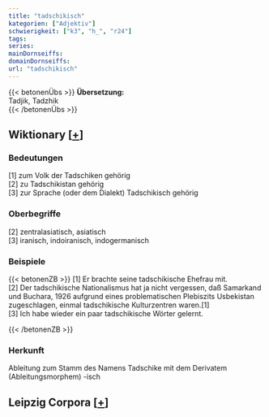 ```yaml
---
title: "tadschikisch"
kategorien: ["Adjektiv"]
schwierigkeit: ["k3", "h_", "r24"]
tags:
series:
mainDornseiffs:
domainDornseiffs:
url: "tadschikisch"
---
```


{{< betonenÜbs >}}
**Übersetzung:**  
Tadjik, Tadzhik  
{{< /betonenÜbs >}}

## Wiktionary [[+](https://de.wiktionary.org/wiki/tadschikisch)]

### Bedeutungen
[1] zum Volk der Tadschiken gehörig  
[2] zu Tadschikistan gehörig  
[3] zur Sprache (oder dem Dialekt) Tadschikisch gehörig  

### Oberbegriffe
[2] zentralasiatisch, asiatisch  
[3] iranisch, indoiranisch, indogermanisch  

### Beispiele
{{< betonenZB >}}
[1] Er brachte seine tadschikische Ehefrau mit.  
[2] Der tadschikische Nationalismus hat ja nicht vergessen, daß Samarkand und Buchara, 1926 aufgrund eines problematischen Plebiszits Usbekistan zugeschlagen, einmal tadschikische Kulturzentren waren.[1]  
[3] Ich habe wieder ein paar tadschikische Wörter gelernt.  

{{< /betonenZB >}}
### Herkunft
Ableitung zum Stamm des Namens Tadschike mit dem Derivatem (Ableitungsmorphem) -isch  


## Leipzig Corpora [[+](https://corpora.uni-leipzig.de/en/res?word=tadschikisch&corpusId=deu_newscrawl-public_2018)]

